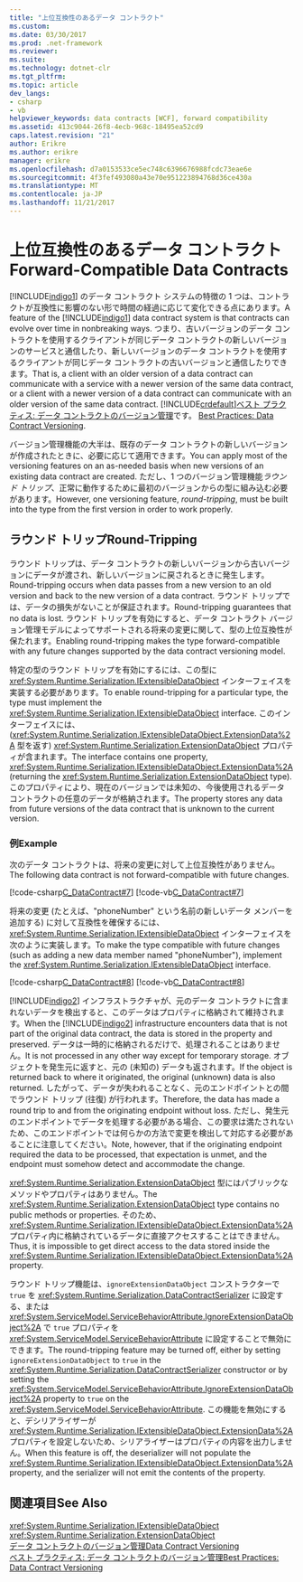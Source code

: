 ```yaml
---
title: "上位互換性のあるデータ コントラクト"
ms.custom: 
ms.date: 03/30/2017
ms.prod: .net-framework
ms.reviewer: 
ms.suite: 
ms.technology: dotnet-clr
ms.tgt_pltfrm: 
ms.topic: article
dev_langs:
- csharp
- vb
helpviewer_keywords: data contracts [WCF], forward compatibility
ms.assetid: 413c9044-26f8-4ecb-968c-18495ea52cd9
caps.latest.revision: "21"
author: Erikre
ms.author: erikre
manager: erikre
ms.openlocfilehash: d7a0153533ce5ec748c6396676988fcdc73eae6e
ms.sourcegitcommit: 4f3fef493080a43e70e951223894768d36ce430a
ms.translationtype: MT
ms.contentlocale: ja-JP
ms.lasthandoff: 11/21/2017
---
```

# <a name="forward-compatible-data-contracts"></a><span data-ttu-id="4c8d2-102">上位互換性のあるデータ コントラクト</span><span class="sxs-lookup"><span data-stu-id="4c8d2-102">Forward-Compatible Data Contracts</span></span>
<span data-ttu-id="4c8d2-103">[!INCLUDE[indigo1](../../../../includes/indigo1-md.md)] のデータ コントラクト システムの特徴の 1 つは、コントラクトが互換性に影響のない形で時間の経過に応じて変化できる点にあります。</span><span class="sxs-lookup"><span data-stu-id="4c8d2-103">A feature of the [!INCLUDE[indigo1](../../../../includes/indigo1-md.md)] data contract system is that contracts can evolve over time in nonbreaking ways.</span></span> <span data-ttu-id="4c8d2-104">つまり、古いバージョンのデータ コントラクトを使用するクライアントが同じデータ コントラクトの新しいバージョンのサービスと通信したり、新しいバージョンのデータ コントラクトを使用するクライアントが同じデータ コントラクトの古いバージョンと通信したりできます。</span><span class="sxs-lookup"><span data-stu-id="4c8d2-104">That is, a client with an older version of a data contract can communicate with a service with a newer version of the same data contract, or a client with a newer version of a data contract can communicate with an older version of the same data contract.</span></span> [!INCLUDE[crdefault](../../../../includes/crdefault-md.md)]<span data-ttu-id="4c8d2-105">[ベスト プラクティス: データ コントラクトのバージョン管理](../../../../docs/framework/wcf/best-practices-data-contract-versioning.md)です。</span><span class="sxs-lookup"><span data-stu-id="4c8d2-105"> [Best Practices: Data Contract Versioning](../../../../docs/framework/wcf/best-practices-data-contract-versioning.md).</span></span>  
  
 <span data-ttu-id="4c8d2-106">バージョン管理機能の大半は、既存のデータ コントラクトの新しいバージョンが作成されたときに、必要に応じて適用できます。</span><span class="sxs-lookup"><span data-stu-id="4c8d2-106">You can apply most of the versioning features on an as-needed basis when new versions of an existing data contract are created.</span></span> <span data-ttu-id="4c8d2-107">ただし、1 つのバージョン管理機能*ラウンド トリップ*、正常に動作するために最初のバージョンからの型に組み込む必要があります。</span><span class="sxs-lookup"><span data-stu-id="4c8d2-107">However, one versioning feature, *round-tripping*, must be built into the type from the first version in order to work properly.</span></span>  
  
## <a name="round-tripping"></a><span data-ttu-id="4c8d2-108">ラウンド トリップ</span><span class="sxs-lookup"><span data-stu-id="4c8d2-108">Round-Tripping</span></span>  
 <span data-ttu-id="4c8d2-109">ラウンド トリップは、データ コントラクトの新しいバージョンから古いバージョンにデータが渡され、新しいバージョンに戻されるときに発生します。</span><span class="sxs-lookup"><span data-stu-id="4c8d2-109">Round-tripping occurs when data passes from a new version to an old version and back to the new version of a data contract.</span></span> <span data-ttu-id="4c8d2-110">ラウンド トリップでは、データの損失がないことが保証されます。</span><span class="sxs-lookup"><span data-stu-id="4c8d2-110">Round-tripping guarantees that no data is lost.</span></span> <span data-ttu-id="4c8d2-111">ラウンド トリップを有効にすると、データ コントラクト バージョン管理モデルによってサポートされる将来の変更に関して、型の上位互換性が保たれます。</span><span class="sxs-lookup"><span data-stu-id="4c8d2-111">Enabling round-tripping makes the type forward-compatible with any future changes supported by the data contract versioning model.</span></span>  
  
 <span data-ttu-id="4c8d2-112">特定の型のラウンド トリップを有効にするには、この型に <xref:System.Runtime.Serialization.IExtensibleDataObject> インターフェイスを実装する必要があります。</span><span class="sxs-lookup"><span data-stu-id="4c8d2-112">To enable round-tripping for a particular type, the type must implement the <xref:System.Runtime.Serialization.IExtensibleDataObject> interface.</span></span> <span data-ttu-id="4c8d2-113">このインターフェイスには、(<xref:System.Runtime.Serialization.IExtensibleDataObject.ExtensionData%2A> 型を返す) <xref:System.Runtime.Serialization.ExtensionDataObject> プロパティが含まれます。</span><span class="sxs-lookup"><span data-stu-id="4c8d2-113">The interface contains one property, <xref:System.Runtime.Serialization.IExtensibleDataObject.ExtensionData%2A> (returning the <xref:System.Runtime.Serialization.ExtensionDataObject> type).</span></span> <span data-ttu-id="4c8d2-114">このプロパティにより、現在のバージョンでは未知の、今後使用されるデータ コントラクトの任意のデータが格納されます。</span><span class="sxs-lookup"><span data-stu-id="4c8d2-114">The property stores any data from future versions of the data contract that is unknown to the current version.</span></span>  
  
### <a name="example"></a><span data-ttu-id="4c8d2-115">例</span><span class="sxs-lookup"><span data-stu-id="4c8d2-115">Example</span></span>  
 <span data-ttu-id="4c8d2-116">次のデータ コントラクトは、将来の変更に対して上位互換性がありません。</span><span class="sxs-lookup"><span data-stu-id="4c8d2-116">The following data contract is not forward-compatible with future changes.</span></span>  
  
 [!code-csharp[C_DataContract#7](../../../../samples/snippets/csharp/VS_Snippets_CFX/c_datacontract/cs/source.cs#7)]
 [!code-vb[C_DataContract#7](../../../../samples/snippets/visualbasic/VS_Snippets_CFX/c_datacontract/vb/source.vb#7)]  
  
 <span data-ttu-id="4c8d2-117">将来の変更 (たとえば、"phoneNumber" という名前の新しいデータ メンバーを追加する) に対して互換性を確保するには、<xref:System.Runtime.Serialization.IExtensibleDataObject> インターフェイスを次のように実装します。</span><span class="sxs-lookup"><span data-stu-id="4c8d2-117">To make the type compatible with future changes (such as adding a new data member named "phoneNumber"), implement the <xref:System.Runtime.Serialization.IExtensibleDataObject> interface.</span></span>  
  
 [!code-csharp[C_DataContract#8](../../../../samples/snippets/csharp/VS_Snippets_CFX/c_datacontract/cs/source.cs#8)]
 [!code-vb[C_DataContract#8](../../../../samples/snippets/visualbasic/VS_Snippets_CFX/c_datacontract/vb/source.vb#8)]  
  
 <span data-ttu-id="4c8d2-118">[!INCLUDE[indigo2](../../../../includes/indigo2-md.md)] インフラストラクチャが、元のデータ コントラクトに含まれないデータを検出すると、このデータはプロパティに格納されて維持されます。</span><span class="sxs-lookup"><span data-stu-id="4c8d2-118">When the [!INCLUDE[indigo2](../../../../includes/indigo2-md.md)] infrastructure encounters data that is not part of the original data contract, the data is stored in the property and preserved.</span></span> <span data-ttu-id="4c8d2-119">データは一時的に格納されるだけで、処理されることはありません。</span><span class="sxs-lookup"><span data-stu-id="4c8d2-119">It is not processed in any other way except for temporary storage.</span></span> <span data-ttu-id="4c8d2-120">オブジェクトを発生元に返すと、元の (未知の) データも返されます。</span><span class="sxs-lookup"><span data-stu-id="4c8d2-120">If the object is returned back to where it originated, the original (unknown) data is also returned.</span></span> <span data-ttu-id="4c8d2-121">したがって、データが失われることなく、元のエンドポイントとの間でラウンド トリップ (往復) が行われます。</span><span class="sxs-lookup"><span data-stu-id="4c8d2-121">Therefore, the data has made a round trip to and from the originating endpoint without loss.</span></span> <span data-ttu-id="4c8d2-122">ただし、発生元のエンドポイントでデータを処理する必要がある場合、この要求は満たされないため、このエンドポイントでは何らかの方法で変更を検出して対応する必要があることに注意してください。</span><span class="sxs-lookup"><span data-stu-id="4c8d2-122">Note, however, that if the originating endpoint required the data to be processed, that expectation is unmet, and the endpoint must somehow detect and accommodate the change.</span></span>  
  
 <span data-ttu-id="4c8d2-123"><xref:System.Runtime.Serialization.ExtensionDataObject> 型にはパブリックなメソッドやプロパティはありません。</span><span class="sxs-lookup"><span data-stu-id="4c8d2-123">The <xref:System.Runtime.Serialization.ExtensionDataObject> type contains no public methods or properties.</span></span> <span data-ttu-id="4c8d2-124">そのため、<xref:System.Runtime.Serialization.IExtensibleDataObject.ExtensionData%2A> プロパティ内に格納されているデータに直接アクセスすることはできません。</span><span class="sxs-lookup"><span data-stu-id="4c8d2-124">Thus, it is impossible to get direct access to the data stored inside the <xref:System.Runtime.Serialization.IExtensibleDataObject.ExtensionData%2A> property.</span></span>  
  
 <span data-ttu-id="4c8d2-125">ラウンド トリップ機能は、`ignoreExtensionDataObject` コンストラクターで `true` を <xref:System.Runtime.Serialization.DataContractSerializer> に設定する、または <xref:System.ServiceModel.ServiceBehaviorAttribute.IgnoreExtensionDataObject%2A> で `true` プロパティを <xref:System.ServiceModel.ServiceBehaviorAttribute> に設定することで無効にできます。</span><span class="sxs-lookup"><span data-stu-id="4c8d2-125">The round-tripping feature may be turned off, either by setting `ignoreExtensionDataObject` to `true` in the <xref:System.Runtime.Serialization.DataContractSerializer> constructor or by setting the <xref:System.ServiceModel.ServiceBehaviorAttribute.IgnoreExtensionDataObject%2A> property to `true` on the <xref:System.ServiceModel.ServiceBehaviorAttribute>.</span></span> <span data-ttu-id="4c8d2-126">この機能を無効にすると、デシリアライザーが <xref:System.Runtime.Serialization.IExtensibleDataObject.ExtensionData%2A> プロパティを設定しないため、シリアライザーはプロパティの内容を出力しません。</span><span class="sxs-lookup"><span data-stu-id="4c8d2-126">When this feature is off, the deserializer will not populate the <xref:System.Runtime.Serialization.IExtensibleDataObject.ExtensionData%2A> property, and the serializer will not emit the contents of the property.</span></span>  
  
## <a name="see-also"></a><span data-ttu-id="4c8d2-127">関連項目</span><span class="sxs-lookup"><span data-stu-id="4c8d2-127">See Also</span></span>  
 <xref:System.Runtime.Serialization.IExtensibleDataObject>  
 <xref:System.Runtime.Serialization.ExtensionDataObject>  
 [<span data-ttu-id="4c8d2-128">データ コントラクトのバージョン管理</span><span class="sxs-lookup"><span data-stu-id="4c8d2-128">Data Contract Versioning</span></span>](../../../../docs/framework/wcf/feature-details/data-contract-versioning.md)  
 [<span data-ttu-id="4c8d2-129">ベスト プラクティス: データ コントラクトのバージョン管理</span><span class="sxs-lookup"><span data-stu-id="4c8d2-129">Best Practices: Data Contract Versioning</span></span>](../../../../docs/framework/wcf/best-practices-data-contract-versioning.md)
